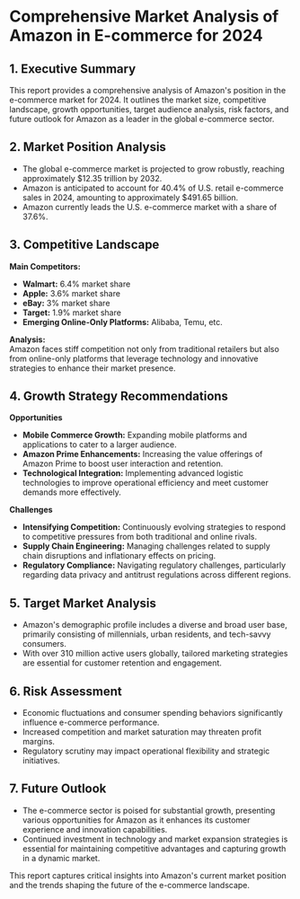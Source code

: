 # Comprehensive Market Analysis of Amazon in E-commerce for 2024

## 1. Executive Summary
This report provides a comprehensive analysis of Amazon's position in the e-commerce market for 2024. It outlines the market size, competitive landscape, growth opportunities, target audience analysis, risk factors, and future outlook for Amazon as a leader in the global e-commerce sector.

## 2. Market Position Analysis
- The global e-commerce market is projected to grow robustly, reaching approximately $12.35 trillion by 2032.
- Amazon is anticipated to account for 40.4% of U.S. retail e-commerce sales in 2024, amounting to approximately $491.65 billion.
- Amazon currently leads the U.S. e-commerce market with a share of 37.6%.

## 3. Competitive Landscape
**Main Competitors:**  
- **Walmart:** 6.4% market share  
- **Apple:** 3.6% market share  
- **eBay:** 3% market share  
- **Target:** 1.9% market share  
- **Emerging Online-Only Platforms:** Alibaba, Temu, etc.

**Analysis:**  
Amazon faces stiff competition not only from traditional retailers but also from online-only platforms that leverage technology and innovative strategies to enhance their market presence.

## 4. Growth Strategy Recommendations
**Opportunities**  
- **Mobile Commerce Growth:** Expanding mobile platforms and applications to cater to a larger audience.
- **Amazon Prime Enhancements:** Increasing the value offerings of Amazon Prime to boost user interaction and retention.
- **Technological Integration:** Implementing advanced logistic technologies to improve operational efficiency and meet customer demands more effectively.

**Challenges**  
- **Intensifying Competition:** Continuously evolving strategies to respond to competitive pressures from both traditional and online rivals.
- **Supply Chain Engineering:** Managing challenges related to supply chain disruptions and inflationary effects on pricing.
- **Regulatory Compliance:** Navigating regulatory challenges, particularly regarding data privacy and antitrust regulations across different regions.

## 5. Target Market Analysis
- Amazon's demographic profile includes a diverse and broad user base, primarily consisting of millennials, urban residents, and tech-savvy consumers.
- With over 310 million active users globally, tailored marketing strategies are essential for customer retention and engagement.

## 6. Risk Assessment
- Economic fluctuations and consumer spending behaviors significantly influence e-commerce performance.
- Increased competition and market saturation may threaten profit margins.
- Regulatory scrutiny may impact operational flexibility and strategic initiatives.

## 7. Future Outlook
- The e-commerce sector is poised for substantial growth, presenting various opportunities for Amazon as it enhances its customer experience and innovation capabilities.
- Continued investment in technology and market expansion strategies is essential for maintaining competitive advantages and capturing growth in a dynamic market.

This report captures critical insights into Amazon's current market position and the trends shaping the future of the e-commerce landscape.